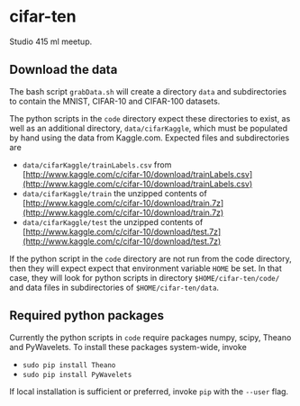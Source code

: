 cifar-ten
=========

Studio 415 ml meetup.

Download the data
-----------------

The bash script `grabData.sh` will create a directory `data` and subdirectories to contain the MNIST, CIFAR-10 and CIFAR-100 datasets.

The python scripts in the `code` directory expect these directories to exist, as well as an additional directory, `data/cifarKaggle`, which must be populated by hand using the data from Kaggle.com. Expected files and subdirectories are
  * `data/cifarKaggle/trainLabels.csv` from [http://www.kaggle.com/c/cifar-10/download/trainLabels.csv](http://www.kaggle.com/c/cifar-10/download/trainLabels.csv)
  * `data/cifarKaggle/train` the unzipped contents of [http://www.kaggle.com/c/cifar-10/download/train.7z](http://www.kaggle.com/c/cifar-10/download/train.7z)
  * `data/cifarKaggle/test` the unzipped contents of [http://www.kaggle.com/c/cifar-10/download/test.7z](http://www.kaggle.com/c/cifar-10/download/test.7z)

If the python script in the `code` directory are not run from the code directory, then they will expect expect that environment variable `HOME` be set. In that case, they will look for python scripts in directory `$HOME/cifar-ten/code/` and data files in subdirectories of `$HOME/cifar-ten/data`.

Required python packages
------------------------

Currently the python scripts in `code` require packages numpy, scipy, Theano and PyWavelets. To install these packages system-wide, invoke
  * `sudo pip install Theano`
  * `sudo pip install PyWavelets`

If local installation is sufficient or preferred, invoke `pip` with the `--user` flag. 

